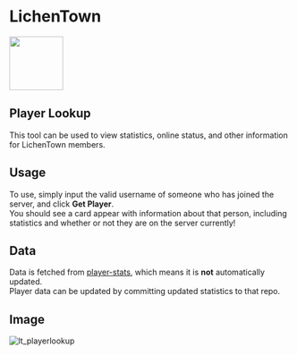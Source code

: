 # LichenTown
<a href="../../"><img style="width:auto;height:96px;" src="https://github.com/user-attachments/assets/27d273e4-40b0-4c60-9bab-34dc3a3fcc15"></img></a>

## Player Lookup
This tool can be used to view statistics, online status, and other information for LichenTown members.

## Usage
To use, simply input the valid username of someone who has joined the server, and click **Get Player**.<br>
You should see a card appear with information about that person, including statistics and whether or not they are on the server currently!

## Data
Data is fetched from [player-stats](../../../player-stats), which means it is **not** automatically updated.<br>
Player data can be updated by committing updated statistics to that repo.

## Image
![lt_playerlookup](https://github.com/user-attachments/assets/dd31a5d2-d91f-407e-8e22-41f54d3a9402)
